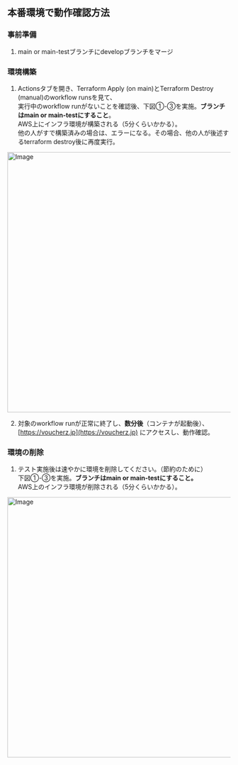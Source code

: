 ## 本番環境で動作確認方法
### 事前準備
1. main or main-testブランチにdevelopブランチをマージ 

### 環境構築
1. Actionsタブを開き、Terraform Apply (on main)とTerraform Destroy (manual)のworkflow runsを見て、\
   実行中のworkflow runがないことを確認後、下図①-③を実施。**ブランチはmain or main-testにすること**。\
   AWS上にインフラ環境が構築される（5分くらいかかる）。\
   他の人がすで構築済みの場合は、エラーになる。その場合、他の人が後述するterraform destroy後に再度実行。
 
<img width="1672" height="587" alt="Image" src="https://github.com/user-attachments/assets/8892c568-583f-495b-b441-93460ab74fb0" />

2. 対象のworkflow runが正常に終了し、**数分後**（コンテナが起動後）、\
   [https://voucherz.jp](https://voucherz.jp) にアクセスし、動作確認。


### 環境の削除
1. テスト実施後は速やかに環境を削除してください。（節約のために）\
   下図①-③を実施。**ブランチはmain or main-testにすること。**\
   AWS上のインフラ環境が削除される（5分くらいかかる）。

<img width="1672" height="587" alt="Image" src="https://github.com/user-attachments/assets/9c06437a-7a06-49f9-a1e3-124add20a3eb" />

